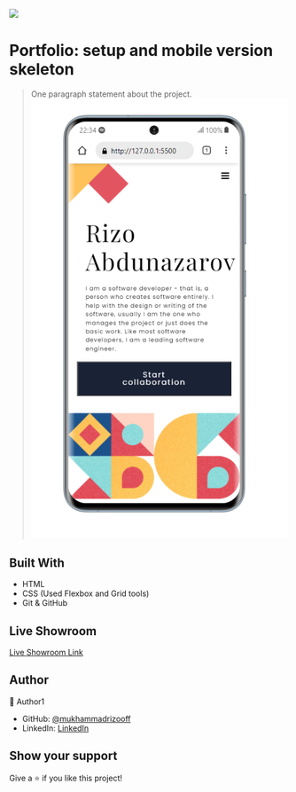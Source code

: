 ![](https://img.shields.io/badge/Microverse-blueviolet)

# Portfolio: setup and mobile version skeleton

> One paragraph statement about the project.
![screenshot](./2021-12-01_22-34-15.png)



## Built With

- HTML
- CSS (Used Flexbox and Grid tools)
- Git & GitHub

## Live Showroom

[Live Showroom Link](https://mukhammadrizooff.github.io/Portfolio-Page-/)

## Author

👤 Author1

- GitHub: [@mukhammadrizooff](https://github.com/mukhammadrizooff)
- LinkedIn: [LinkedIn](linkedin.com/in/mukhammadrizooff)

## Show your support

Give a ⭐️ if you like this project!

